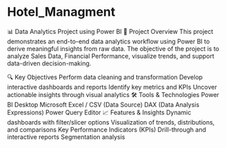 # Hotel_Managment
📊 Data Analytics Project using Power BI
📝 Project Overview
This project demonstrates an end-to-end data analytics workflow using Power BI to derive meaningful insights from raw data. The objective of the project is to analyze Sales Data, Financial Performance, visualize trends, and support data-driven decision-making.

🔍 Key Objectives
Perform data cleaning and transformation
Develop interactive dashboards and reports
Identify key metrics and KPIs
Uncover actionable insights through visual analytics
🛠 Tools & Technologies
Power BI Desktop
Microsoft Excel / CSV (Data Source)
DAX (Data Analysis Expressions)
Power Query Editor
📈 Features & Insights
Dynamic dashboards with filter/slicer options
Visualization of trends, distributions, and comparisons
Key Performance Indicators (KPIs)
Drill-through and interactive reports
Segmentation analysis

